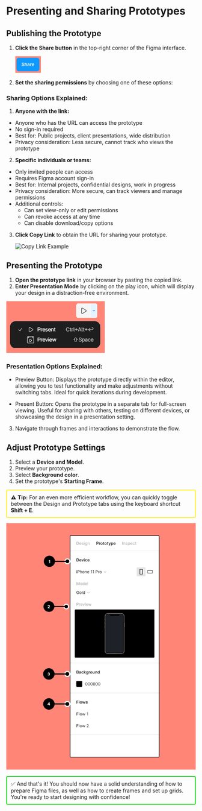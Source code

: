 # Presenting and Sharing Prototypes

## Publishing the Prototype

1. **Click the Share button** in the top-right corner of the Figma interface.

   ![Share Example](images/shareexample.png)

2. **Set the sharing permissions** by choosing one of these options:

### Sharing Options Explained:

1. **Anyone with the link:**

- Anyone who has the URL can access the prototype
- No sign-in required
- Best for: Public projects, client presentations, wide distribution
- Privacy consideration: Less secure, cannot track who views the prototype

2. **Specific individuals or teams:**

- Only invited people can access
- Requires Figma account sign-in
- Best for: Internal projects, confidential designs, work in progress
- Privacy consideration: More secure, can track viewers and manage permissions
- Additional controls:
  - Can set view-only or edit permissions
  - Can revoke access at any time
  - Can disable download/copy options

3. **Click Copy Link** to obtain the URL for sharing your prototype.

   ![Copy Link Example](images/copy_link.gif)

## Presenting the Prototype

1. **Open the prototype link** in your browser by pasting the copied link.
2. **Enter Presentation Mode** by clicking on the play icon, which will display your design in a distraction-free environment.

![Present Prototype Example](images/presenter_view.png)

### Presentation Options Explained:

- Preview Button: Displays the prototype directly within the editor, allowing you to test functionality and make adjustments without switching tabs. Ideal for quick iterations during development.

- Present Button: Opens the prototype in a separate tab for full-screen viewing. Useful for sharing with others, testing on different devices, or showcasing the design in a presentation setting.

3. Navigate through frames and interactions to demonstrate the flow.

## Adjust Prototype Settings

1. Select a **Device and Model**.
2. Preview your prototype.
3. Select **Background color**.
4. Set the prototype's **Starting Frame**.

<div style="border: 2px solid rgb(255, 236, 28); padding: 10px; margin: 10px 0; border-radius: 4px;">
⚠️ <strong>Tip:</strong> For an even more efficient workflow, you can quickly toggle between the Design and Prototype tabs using the keyboard shortcut <strong>Shift + E</strong>.
</div>

![Grid Example](<images/Prototype%20tab%20of%20right%20sidebar%20with%20device,%20preview,%20background,%20and%20flow%20settings%20(1).png>)

<div style="border: 2px solid #00cc00; padding: 10px; margin: 10px 0; border-radius: 4px;">
✅ And that's it! You should now have a solid understanding of how to prepare Figma files, as well as how to create frames and set up grids. You're ready to start designing with confidence!
</div>
